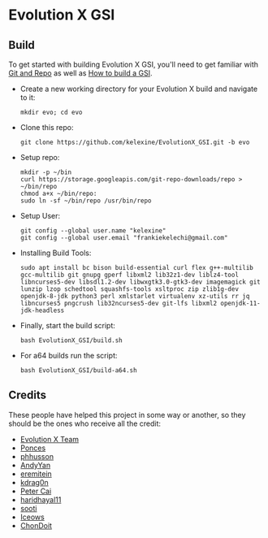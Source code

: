 # Evolution X GSI

## Build
To get started with building Evolution X GSI, you'll need to get familiar with [Git and Repo](https://source.android.com/source/using-repo.html) as well as [How to build a GSI](https://github.com/phhusson/treble_experimentations/wiki/How-to-build-a-GSI%3F).
- Create a new working directory for your Evolution X build and navigate to it:
    ```
    mkdir evo; cd evo
    ```
- Clone this repo:
    ```
    git clone https://github.com/kelexine/EvolutionX_GSI.git -b evo
    ```
- Setup repo:
    ```
    mkdir -p ~/bin
    curl https://storage.googleapis.com/git-repo-downloads/repo > ~/bin/repo
    chmod a+x ~/bin/repo:
    sudo ln -sf ~/bin/repo /usr/bin/repo
    ```
- Setup User:
    ```
    git config --global user.name "kelexine"
    git config --global user.email "frankiekelechi@gmail.com"
    ```
- Installing Build Tools:
    ```
    sudo apt install bc bison build-essential curl flex g++-multilib gcc-multilib git gnupg gperf libxml2 lib32z1-dev liblz4-tool libncurses5-dev libsdl1.2-dev libwxgtk3.0-gtk3-dev imagemagick git lunzip lzop schedtool squashfs-tools xsltproc zip zlib1g-dev openjdk-8-jdk python3 perl xmlstarlet virtualenv xz-utils rr jq libncurses5 pngcrush lib32ncurses5-dev git-lfs libxml2 openjdk-11-jdk-headless
    ```
- Finally, start the build script:
    ```
    bash EvolutionX_GSI/build.sh
    ```
- For a64 builds run the script:
    ```
    bash EvolutionX_GSI/build-a64.sh

## Credits
These people have helped this project in some way or another, so they should be the ones who receive all the credit:
- [Evolution X Team](https://evolution-x.org)
- [Ponces](https://github.com/ponces)
- [phhusson](https://github.com/phhusson)
- [AndyYan](https://github.com/AndyCGYan)
- [eremitein](https://github.com/eremitein)
- [kdrag0n](https://github.com/kdrag0n)
- [Peter Cai](https://github.com/PeterCxy)
- [haridhayal11](https://github.com/haridhayal11)
- [sooti](https://github.com/sooti)
- [Iceows](https://github.com/Iceows)
- [ChonDoit](https://github.com/ChonDoit)

